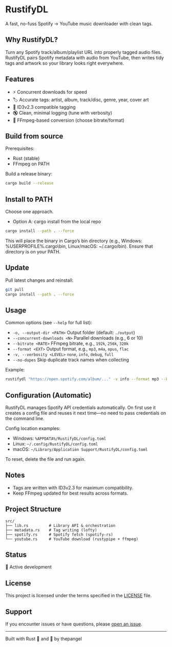 # RustifyDL

A fast, no-fuss Spotify → YouTube music downloader with clean tags.

## Why RustifyDL?
Turn any Spotify track/album/playlist URL into properly tagged audio files. RustifyDL pairs Spotify metadata with audio from YouTube, then writes tidy tags and artwork so your library looks right everywhere.

## Features
- ⚡ Concurrent downloads for speed
- 🏷️ Accurate tags: artist, album, track/disc, genre, year, cover art
- 💾 ID3v2.3 compatible tagging 
- 🔇 Clean, minimal logging (tune with verbosity)
- 🧰 FFmpeg-based conversion (choose bitrate/format)

## Build from source
Prerequisites:
- Rust (stable)
- FFmpeg on PATH

Build a release binary:
```bash
cargo build --release
```

## Install to PATH
Choose one approach.

- Option A: cargo install from the local repo
```bash
cargo install --path . --force
```
This will place the binary in Cargo’s bin directory (e.g., Windows: %USERPROFILE%\.cargo\bin, Linux/macOS: ~/.cargo/bin). Ensure that directory is on your PATH.

## Update
Pull latest changes and reinstall:
```bash
git pull
cargo install --path . --force
```

## Usage
Common options (see `--help` for full list):
- `-o, --output-dir <PATH>`  Output folder (default: `./output`)
- `--concurrent-downloads <N>`  Parallel downloads (e.g., 6 or 10)
- `--bitrate <RATE>`  FFmpeg bitrate, e.g., `192k`, `256k`, `320k`
- `--format <EXT>`  Output format, e.g., `mp3`, `m4a`, `opus`, `flac`
- `-v, --verbosity <LEVEL>`  `none`, `info`, `debug`, `full`
- `--no-dupes`  Skip duplicate track names when collecting

Example:
```bash
rustifydl "https://open.spotify.com/album/..." -v info --format mp3 --bitrate 192k --concurrent-downloads 8
```

## Configuration (Automatic)
RustifyDL manages Spotify API credentials automatically. On first use it creates a config file and reuses it next time—no need to pass credentials on the command line.

Config location examples:
- Windows: `%APPDATA%/RustifyDL/config.toml`
- Linux:   `~/.config/RustifyDL/config.toml`
- macOS:   `~/Library/Application Support/RustifyDL/config.toml`

To reset, delete the file and run again.

## Notes
- Tags are written with ID3v2.3 for maximum compatibility.
- Keep FFmpeg updated for best results across formats.

## Project Structure
```
src/
├── lib.rs         # Library API & orchestration
├── metadata.rs    # Tag writing (lofty)
├── spotify.rs     # Spotify fetch (spotify-rs)
└── youtube.rs     # YouTube download (rustypipe + ffmpeg)
```

## Status
🚧 Active development

## License
This project is licensed under the terms specified in the [LICENSE](LICENSE) file.

## Support
If you encounter issues or have questions, please [open an issue](https://github.com/ThePangel/RustifyDL/issues).

---
Built with Rust 🦀 and 💖 by thepangel
